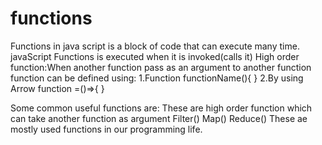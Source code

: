 # functions
Functions in java script is a block of code that can execute many time.<br>
javaScript Functions is executed when it is invoked(calls it)
High order function:When another function pass as an argument to another function
function can be defined using:
1.Function functionName(){
}
2.By using Arrow function
=()=>{
}

Some common useful functions are:
These are high order function which can take another function as argument
Filter()
Map()
Reduce()
These ae mostly used functions in our programming life.
